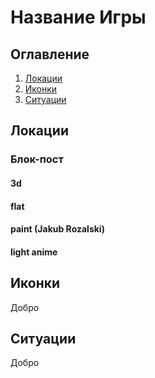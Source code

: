# Название Игры

## Оглавление

1. [Локации](#локации)
2. [Иконки](#иконки)
3. [Ситуации](#ситуации)

## Локации

### Блок-пост 

#### 3d

#### flat

#### paint (Jakub Rozalski)

#### light anime

## Иконки

Добро 

## Ситуации

Добро 

```markdown
